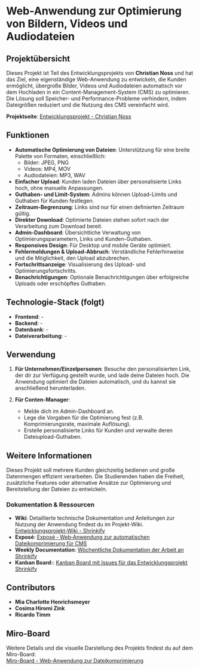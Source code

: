 # Web-Anwendung zur Optimierung von Bildern, Videos und Audiodateien

## Projektübersicht

Dieses Projekt ist Teil des Entwicklungsprojekts von **Christian Noss** und hat das Ziel, eine eigenständige Web-Anwendung zu entwickeln, die Kunden ermöglicht, übergroße Bilder, Videos und Audiodateien automatisch vor dem Hochladen in ein Content-Management-System (CMS) zu optimieren. Die Lösung soll Speicher- und Performance-Probleme verhindern, indem Dateigrößen reduziert und die Nutzung des CMS vereinfacht wird.

**Projektseite**: [Entwicklungsprojekt - Christian Noss](https://cnoss.github.io/entwicklungsprojekt/)

## Funktionen

- **Automatische Optimierung von Dateien**: Unterstützung für eine breite Palette von Formaten, einschließlich:
  - Bilder: JPEG, PNG
  - Videos: MP4, MOV
  - Audiodateien: MP3, WAV
- **Einfacher Upload**: Kunden laden Dateien über personalisierte Links hoch, ohne manuelle Anpassungen.
- **Guthaben- und Limit-System**: Admins können Upload-Limits und Guthaben für Kunden festlegen.
- **Zeitraum-Begrenzung**: Links sind nur für einen definierten Zeitraum gültig.
- **Direkter Download**: Optimierte Dateien stehen sofort nach der Verarbeitung zum Download bereit.
- **Admin-Dashboard**: Übersichtliche Verwaltung von Optimierungsparametern, Links und Kunden-Guthaben.
- **Responsives Design**: Für Desktop und mobile Geräte optimiert.
- **Fehlermeldungen & Upload-Abbruch**: Verständliche Fehlerhinweise und die Möglichkeit, den Upload abzubrechen.
- **Fortschrittsanzeige**: Visualisierung des Upload- und Optimierungsfortschritts.
- **Benachrichtigungen**: Optionale Benachrichtigungen über erfolgreiche Uploads oder erschöpftes Guthaben.

## Technologie-Stack (folgt)

- **Frontend**: -
- **Backend**: -
- **Datenbank**: -
- **Dateiverarbeitung**: -

## Verwendung

1. **Für Unternehmen/Einzelpersonen**: Besuche den personalisierten Link, der dir zur Verfügung gestellt wurde, und lade deine Dateien hoch. Die Anwendung optimiert die Dateien automatisch, und du kannst sie anschließend herunterladen.
   
2. **Für Conten-Manager**:
   - Melde dich im Admin-Dashboard an.
   - Lege die Vorgaben für die Optimierung fest (z.B. Komprimierungsrate, maximale Auflösung).
   - Erstelle personalisierte Links für Kunden und verwalte deren Dateiupload-Guthaben.

## Weitere Informationen

Dieses Projekt soll mehrere Kunden gleichzeitig bedienen und große Datenmengen effizient verarbeiten. Die Studierenden haben die Freiheit, zusätzliche Features oder alternative Ansätze zur Optimierung und Bereitstellung der Dateien zu entwickeln.

### Dokumentation & Ressourcen

- **Wiki**: Detaillierte technische Dokumentation und Anleitungen zur Nutzung der Anwendung findest du im Projekt-Wiki.  
  [Entwicklungsprojekt-Wiki - Shrinkify](https://github.com/ricardotimmr/entwicklungsprojekt-shrinkify/wiki)
- **Exposé**: [Exposé ‐ Web‐Anwendung zur automatischen Dateikomprimierung für CMS](https://github.com/ricardotimmr/entwicklungsprojekt-shrinkify/wiki/Exposé-%E2%80%90-Web%E2%80%90Anwendung-zur-automatischen-Dateikomprimierung-für-CMS)
- **Weekly Documentation**: [Wöchentliche Dokumentation der Arbeit an Shrinkify](https://github.com/ricardotimmr/entwicklungsprojekt-shrinkify/wiki/Weekly-Documentation)
- **Kanban Board:**: [Kanban Board mit Issues für das Entwicklungsprojekt Shrinkify](https://github.com/users/ricardotimmr/projects/2)

## Contributors

- **Mia Charlotte Henrichsmeyer**
- **Cosima Hiromi Zink**
- **Ricardo Timm**

## Miro-Board

Weitere Details und die visuelle Darstellung des Projekts findest du auf dem Miro-Board:  
[Miro-Board - Web-Anwendung zur Dateikomprimierung](https://miro.com/app/board/uXjVLQGRIBo=/)
